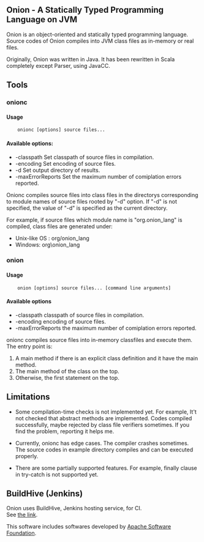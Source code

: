 ## Onion - A Statically Typed Programming Language on JVM

Onion is an object-oriented and statically typed programming language. Source codes of Onion 
compiles into JVM class files as in-memory or real files.

Originally, Onion was written in Java.  It has been rewritten in Scala completely except Parser,
using JavaCC.

## Tools

### onionc

#### Usage

```
    onionc [options] source files...
```

####  Available options:

* -classpath <classpath> Set classpath of source files in compilation.
* -encoding <encoding> Set encoding of source files.
* -d <output directory> Set output directory of results.
* -maxErrorReports <error count> Set the maximum number of comiplation errors reported.

Onionc compiles source files into class files in the directorys corresponding to module names
of source files rooted by "-d" option.  If "-d" is not specified, the value of "-d" is specified as the current directory.

For example, if source files which module name is "org.onion_lang" is compiled, class files are generated under:

* Unix-like OS : org/onion_lang
* Windows: org\onion_lang

### onion

#### Usage

```
    onion [options] source files... [command line arguments]
```

#### Available options
* -classpath <classpath> classpath of source files in compilation.
* -encoding <encoding> encoding of source files.
* -maxErrorReports <error count> the maximum number of comiplation errors reported.

onionc compiles source files into in-memory classfiles and execute them.  The entry point is:

1. A main method if there is an explicit class definition and it have the main method.
2. The main method of the class on the top.
3. Otherwise, the first statement on the top.

## Limitations

* Some compilation-time checks is not implemented yet.  For example,
  It't not checked that abstract methods are implemented. Codes compiled 
  successfully, maybe rejected by class file verifiers sometimes.  If you
  find the problem, reporting it helps me.

* Currently, onionc has edge cases.  The compiler crashes sometimes.
  The source codes in example directory compiles and can be executed
  properly.

* There are some partially supported features.  For example, finally clause
  in try-catch is not supported yet.

## BuildHive (Jenkins)

Onion uses BuildHive, Jenkins hosting service, for CI.  
See [the link](https://buildhive.cloudbees.com/view/My%20Repositories/job/kmizu/job/onion/).


This software includes softwares developed by [Apache Software Foundation](http://www.apache.org/).
